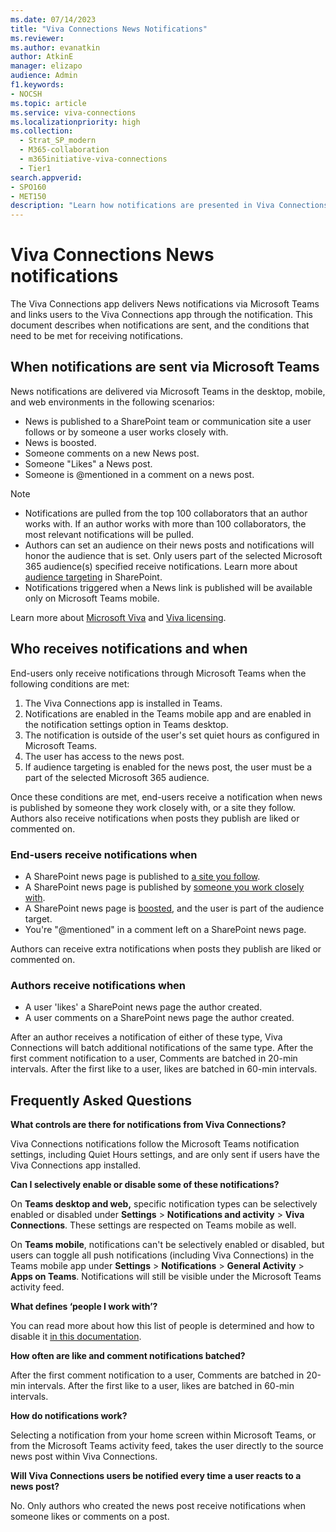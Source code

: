 ```yaml
---
ms.date: 07/14/2023
title: "Viva Connections News Notifications"
ms.reviewer: 
ms.author: evanatkin
author: AtkinE
manager: elizapo
audience: Admin
f1.keywords:
- NOCSH
ms.topic: article
ms.service: viva-connections
ms.localizationpriority: high
ms.collection:
  - Strat_SP_modern
  - M365-collaboration
  - m365initiative-viva-connections
  - Tier1
search.appverid:
- SPO160
- MET150
description: "Learn how notifications are presented in Viva Connections across the desktop, mobile, and web environments"
---
```


# Viva Connections News notifications

The Viva Connections app delivers News notifications via Microsoft Teams and links users to the Viva Connections app through the notification. This document describes when notifications are sent, and the conditions that need to be met for receiving notifications.

## When notifications are sent via Microsoft Teams

News notifications are delivered via Microsoft Teams in the desktop, mobile, and web environments in the following scenarios:

- News is published to a SharePoint team or communication site a user follows or by someone a user works closely with.
- News is boosted.
- Someone comments on a new News post.
- Someone "Likes" a News post.
- Someone is @mentioned in a comment on a news post.

> [!NOTE]
>
> - Notifications are pulled from the top 100 collaborators that an author works with. If an author works with more than 100 collaborators, the most relevant notifications will be pulled.
> - Authors can set an audience on their news posts and notifications will honor the audience that is set. Only users part of the selected Microsoft 365 audience(s) specified receive notifications. Learn more about [audience targeting](https://support.microsoft.com/office/target-navigation-news-files-links-and-web-parts-to-specific-audiences-33d84cb6-14ed-4e53-a426-74c38ea32293#bmstep2) in SharePoint.
> - Notifications triggered when a News link is published will be available only on Microsoft Teams mobile.

Learn more about [Microsoft Viva](https://www.microsoft.com/microsoft-viva) and [Viva licensing](https://www.microsoft.com/microsoft-viva/pricing).

## Who receives notifications and when

End-users only receive notifications through Microsoft Teams when the following conditions are met:

1. The Viva Connections app is installed in Teams.
2. Notifications are enabled in the Teams mobile app and are enabled in the notification settings option in Teams desktop.
3. The notification is outside of the user's set quiet hours as configured in Microsoft Teams.
4. The user has access to the news post.
5. If audience targeting is enabled for the news post, the user must be a part of the selected Microsoft 365 audience.

Once these conditions are met, end-users receive a notification when news is published by someone they work closely with, or a site they follow. Authors also receive notifications when posts they publish are liked or commented on.

### End-users receive notifications when

- A SharePoint news page is published to [a site you follow](https://support.microsoft.com/office/find-and-follow-sites-news-and-content-4411e38f-9bc5-4ecc-bd33-3dbe939ac84c).
- A SharePoint news page is published by [someone you work closely with](/graph/people-insights-overview).
- A SharePoint news page is [boosted](https://support.microsoft.com/office/46ad8dc5-8f3b-4d81-853d-8bbbdd0f9c83), and the user is part of the audience target.
- You're "@mentioned" in a comment left on a SharePoint news page.

Authors can receive extra notifications when posts they publish are liked or commented on.

### Authors receive notifications when

- A user 'likes' a SharePoint news page the author created.
- A user comments on a SharePoint news page the author created.

After an author receives a notification of either of these type, Viva Connections will batch additional notifications of the same type. After the first comment notification to a user, Comments are batched in 20-min intervals. After the first like to a user, likes are batched in 60-min intervals.  

## Frequently Asked Questions

**What controls are there for notifications from Viva Connections?**

Viva Connections notifications follow the Microsoft Teams notification settings, including Quiet Hours settings, and are only sent if users have the Viva Connections app installed.

**Can I selectively enable or disable some of these notifications?**

On **Teams desktop and web,** specific notification types can be selectively enabled or disabled under **Settings** > **Notifications and activity** > **Viva Connections**. These settings are respected on Teams mobile as well.

On **Teams mobile**, notifications can't be selectively enabled or disabled, but users can toggle all push notifications (including Viva Connections) in the Teams mobile app under **Settings** > **Notifications** > **General Activity** > **Apps on Teams**. Notifications will still be visible under the Microsoft Teams activity feed. 

**What defines ‘people I work with’?**

You can read more about how this list of people is determined and how to disable it [in this documentation](/graph/people-insights-overview).

**How often are like and comment notifications batched?**

After the first comment notification to a user, Comments are batched in 20-min intervals. After the first like to a user, likes are batched in 60-min intervals.  

**How do notifications work?**

Selecting a notification from your home screen within Microsoft Teams, or from the Microsoft Teams activity feed, takes the user directly to the source news post within Viva Connections.

**Will Viva Connections users be notified every time a user reacts to a news post?**

No. Only authors who created the news post receive notifications when someone likes or comments on a post.
